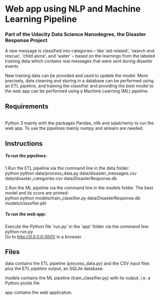 <h1>Web app using NLP and Machine Learning Pipeline</h1>
<h3>Part of the Udacity Data Science Nanodegree, the Disaster Response Project</h3>

A new message is classified into categories – like 'aid related', 'search and rescue', 'child alone', and 'water' – based on the learnings from the labeled training data which contains real messages that were sent during disaster events

New training data can be provided and used to update the model. More precisely, data cleaning and storing in a database can be performed using an ETL pipeline, and training the classifier and providing the best model to the web app can be performed using a Machine Learning (ML) pipeline.

<h2>Requirements</h2>
<br>Python 3 mainly with the packages Pandas, nltk and sqlalchemy to run the web app. To use the pipelines mainly numpy and sklearn are needed.</br>

<h2>Instructions</h2>

<h5>To run the pipelines:</h5>

1.Run the ETL pipeline via the command line in the data folder:
<br>python python data/process_data.py data/disaster_messages.csv data/disaster_categories.csv data/DisasterResponse.db

2.Run the ML pipeline via the command line in the models folder. The best model and its score are printed:
<br>python python models/train_classifier.py data/DisasterResponse.db models/classifier.pkl

<h5>To run the web app:</h5>

Execute the Python file 'run.py' in the 'app' folder via the command line: 
<br>python run.py
<br>Go to http://0.0.0.0:3001/ in a browser.

<h2>Files</h2>

data contains the ETL pipeline (process_data.py) and the CSV input files plus the ETL pipeline output, an SQLite database.

models contains the ML pipeline (train_classifier.py) with its output, i.e. a Python pickle file

app contains the web application.
